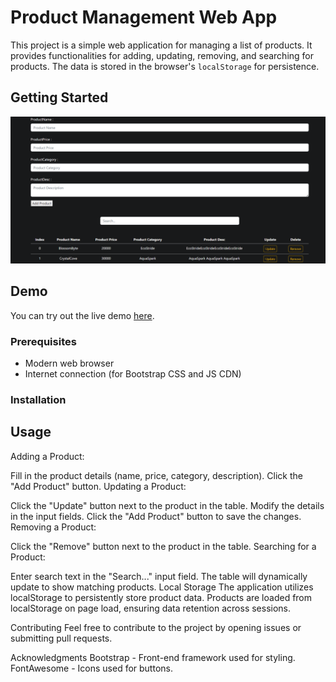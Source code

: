 # Product Management Web App

This project is a simple web application for managing a list of products. It provides functionalities for adding, updating, removing, and searching for products. The data is stored in the browser's `localStorage` for persistence.

## Getting Started

![Screenshot](screenshot.png)

## Demo

You can try out the live demo [here](https://moyasser1.github.io/Product-Management-Web-App).

### Prerequisites

- Modern web browser
- Internet connection (for Bootstrap CSS and JS CDN)

### Installation

## Usage
Adding a Product:

Fill in the product details (name, price, category, description).
Click the "Add Product" button.
Updating a Product:

Click the "Update" button next to the product in the table.
Modify the details in the input fields.
Click the "Add Product" button to save the changes.
Removing a Product:

Click the "Remove" button next to the product in the table.
Searching for a Product:

Enter search text in the "Search..." input field.
The table will dynamically update to show matching products.
Local Storage
The application utilizes localStorage to persistently store product data. Products are loaded from localStorage on page load, ensuring data retention across sessions.

Contributing
Feel free to contribute to the project by opening issues or submitting pull requests.



Acknowledgments
Bootstrap - Front-end framework used for styling.
FontAwesome - Icons used for buttons.
